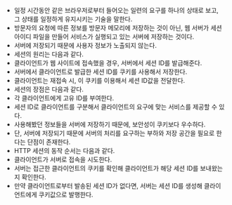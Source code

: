 - 일정 시간동안 같은 브라우저로부터 들어오는 일련의 요구를 하나의 상태로 보고, 그 상태를 일정하게 유지시키는 기술을 말한다.
- 방문자의 요청에 따른 정보를 방문자 메모리에 저장하는 것이 아닌, 웹 서버가 세션 아이디 파일을 만들어 서비스가 실행되고 있는 서버에 저장하는 것이다. 
- 서버에 저장되기 때문에 사용자 정보가 노출되지 않는다.
- 세션의 원리는 다음과 같다.
- 클라이언트가 웹 사이트에 접속했을 경우, 서버에서 세션 ID를 발급해준다.
- 서버에서 클라이언트로 발급한 세션 ID를 쿠키를 사용해서 저장한다.
- 클라이언트는 재접속 시, 이 쿠키를 이용해서 세션 ID값을 전달한다.
- 세션의 장점은 다음과 같다.
- 각 클라이언트에게 고유 ID를 부여한다.
- 세션 ID로 클라이언트를 구분해서 클라이언트의 요구에 맞는 서비스를 제공할 수 있다.
- 사용해봤던 정보들을 서버에 저장하기 때문에, 보안성이 쿠키보다 우수하다.
- 단, 서버에 저장되기 때문에 서버의 처리를 요구하는 부하와 저장 공간을 필요로 한다는 단점이 존재한다.
- HTTP 세션의 동작 순서는 다음과 같다.
- 클라이언트가 서버로 접속을 시도한다.
- 서버는 접근한 클라이언트의 쿠키를 확인해 클라이언트가 해당 세션 ID를 보내왔는지 확인한다.
- 만약 클라이언트로부터 발송된 세션 ID가 없다면, 서버는 세션 ID를 생성해 클라이언트에게 쿠키값으로 발행한다.
